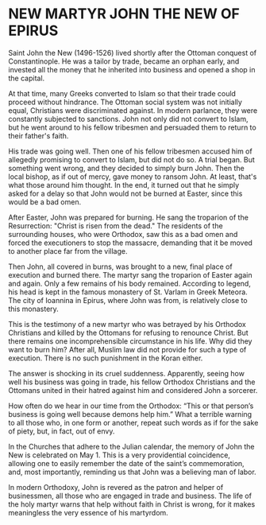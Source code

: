 # NEW MARTYR JOHN THE NEW OF EPIRUS

Saint John the New (1496-1526) lived shortly after the Ottoman conquest of Constantinople. He was a tailor by trade, became an orphan early, and invested all the money that he inherited into business and opened a shop in the capital.

At that time, many Greeks converted to Islam so that their trade could proceed without hindrance. The Ottoman social system was not initially equal, Christians were discriminated against. In modern parlance, they were constantly subjected to sanctions. John not only did not convert to Islam, but he went around to his fellow tribesmen and persuaded them to return to their father's faith.

His trade was going well. Then one of his fellow tribesmen accused him of allegedly promising to convert to Islam, but did not do so. A trial began. But something went wrong, and they decided to simply burn John. Then the local bishop, as if out of mercy, gave money to ransom John. At least, that's what those around him thought. In the end, it turned out that he simply asked for a delay so that John would not be burned at Easter, since this would be a bad omen.

After Easter, John was prepared for burning. He sang the troparion of the Resurrection: "Christ is risen from the dead." The residents of the surrounding houses, who were Orthodox, saw this as a bad omen and forced the executioners to stop the massacre, demanding that it be moved to another place far from the village.

Then John, all covered in burns, was brought to a new, final place of execution and burned there. The martyr sang the troparion of Easter again and again. Only a few remains of his body remained. According to legend, his head is kept in the famous monastery of St. Varlam in Greek Meteora. The city of Ioannina in Epirus, where John was from, is relatively close to this monastery.

This is the testimony of a new martyr who was betrayed by his Orthodox Christians and killed by the Ottomans for refusing to renounce Christ. But there remains one incomprehensible circumstance in his life. Why did they want to burn him? After all, Muslim law did not provide for such a type of execution. There is no such punishment in the Koran either.

The answer is shocking in its cruel suddenness. Apparently, seeing how well his business was going in trade, his fellow Orthodox Christians and the Ottomans united in their hatred against him and considered John a sorcerer.

How often do we hear in our time from the Orthodox: “This or that person’s business is going well because demons help him.” What a terrible warning to all those who, in one form or another, repeat such words as if for the sake of piety, but, in fact, out of envy.

In the Churches that adhere to the Julian calendar, the memory of John the New is celebrated on May 1. This is a very providential coincidence, allowing one to easily remember the date of the saint’s commemoration, and, most importantly, reminding us that John was a believing man of labor.

In modern Orthodoxy, John is revered as the patron and helper of businessmen, all those who are engaged in trade and business. The life of the holy martyr warns that help without faith in Christ is wrong, for it makes meaningless the very essence of his martyrdom.

